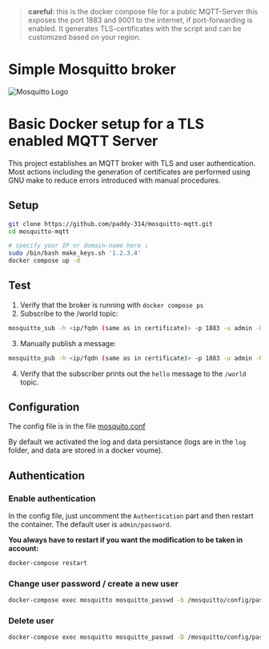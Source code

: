 > **careful**: this is the docker compose file for a public MQTT-Server 
this exposes the port 1883 and 9001 to the internet, if port-forwarding is enabled. It generates TLS-certificates with the script and can be customized based on your region.

# Simple Mosquitto broker

![Mosquitto Logo](https://mosquitto.org/images/mosquitto-text-side-28.png 'Mosquitto')

# Basic Docker setup for a TLS enabled MQTT Server

This project establishes an MQTT broker with TLS and user
authentication.  Most actions including the generation of certificates
are performed using GNU make to reduce errors introduced with manual
procedures.

## Setup

```bash
git clone https://github.com/paddy-314/mosquitto-mqtt.git
cd mosquitto-mqtt

# specify your IP or domain-name here ↓
sudo /bin/bash make_keys.sh '1.2.3.4'
docker compose up -d
```

## Test

1. Verify that the broker is running with `docker compose ps`
2. Subscribe to the /world topic:
```bash
mosquitto_sub -h <ip/fqdn (same as in certificate)> -p 1883 -u admin -P 'password' --cafile /mqtt/certs/ca.crt --cert /mqtt/certs/client.crt --key /mqtt/certs/client.key -t /world
```
3. Manually publish a message:
```bash
mosquitto_pub -h <ip/fqdn (same as in certificate)> -p 1883 -u admin -P 'password' --cafile /mqtt/certs/ca.crt --cert /mqtt/certs/client.crt --key /mqtt/certs/client.key -m hello -t /world
```
4. Verify that the subscriber prints out the `hello` message to the `/world` topic.

## Configuration

The config file is in the file [mosquito.conf](./config/mosquitto.conf)

By default we activated the log and data persistance (logs are in the `log` folder, and data are stored in a docker voume).

## Authentication

### Enable authentication

In the config file, just uncomment the `Authentication` part and then restart the container.
The default user is `admin/password`.

**You always have to restart if you want the modification to be taken in account:**

```bash
docker-compose restart
```

### Change user password / create a new user

```bash
docker-compose exec mosquitto mosquitto_passwd -b /mosquitto/config/password.txt user password
```

### Delete user

```bash
docker-compose exec mosquitto mosquitto_passwd -D /mosquitto/config/password.txt user
```
